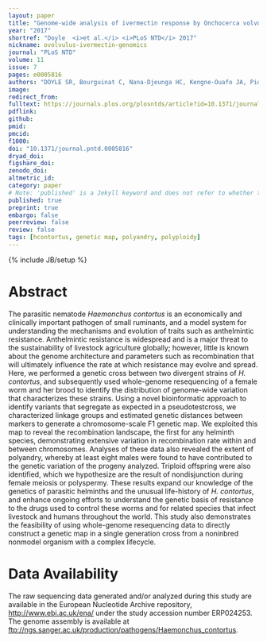 ```yaml
---
layout: paper
title: "Genome-wide analysis of ivermectin response by Onchocerca volvulus reveals genetic drift and soft selective sweeps contribute to loss of drug sensitivity"
year: "2017"
shortref: "Doyle  <i>et al.</i> <i>PLoS NTD</i> 2017"
nickname: ovolvulus-ivermectin-genomics
journal: "PLoS NTD"
volume: 11
issue: 7
pages: e0005816
authors: "DOYLE SR, Bourguinat C, Nana-Djeunga HC, Kengne-Ouafo JA, Pion SDS, Bopda J, Kamgno J, Wanji S, Che H, Kuesel AC, Walker M, Basanez M-G, Boakye DA, Osei-Atweneboana MY, Boussinesq M, Prichard RK, Grant WN"
image: 
redirect_from: 
fulltext: https://journals.plos.org/plosntds/article?id=10.1371/journal.pntd.0005816
pdflink: 
github: 
pmid: 
pmcid: 
f1000: 
doi: "10.1371/journal.pntd.0005816"
dryad_doi:
figshare_doi: 
zenodo_doi: 
altmetric_id: 
category: paper
# Note: 'published' is a Jekyll keyword and does not refer to whether the paper is published, but rather to whether this Markdown should be part of the rendered site.
published: true
preprint: true
embargo: false	
peerreview: false
review: false
tags: [hcontortus, genetic map, polyandry, polyploidy]
---
```

{% include JB/setup %}

# Abstract 

The parasitic nematode *Haemonchus contortus* is an economically and clinically important pathogen of small ruminants, and a model system for understanding the mechanisms and evolution of traits such as anthelmintic resistance. Anthelmintic resistance is widespread and is a major threat to the sustainability of livestock agriculture globally; however, little is known about the genome architecture and parameters such as recombination that will ultimately influence the rate at which resistance may evolve and spread. Here, we performed a genetic cross between two divergent strains of *H. contortus*, and subsequently used whole-genome resequencing of a female worm and her brood to identify the distribution of genome-wide variation that characterizes these strains. Using a novel bioinformatic approach to identify variants that segregate as expected in a pseudotestcross, we characterized linkage groups and estimated genetic distances between markers to generate a chromosome-scale F1 genetic map. We exploited this map to reveal the recombination landscape, the first for any helminth species, demonstrating extensive variation in recombination rate within and between chromosomes. Analyses of these data also revealed the extent of polyandry, whereby at least eight males were found to have contributed to the genetic variation of the progeny analyzed. Triploid offspring were also identified, which we hypothesize are the result of nondisjunction during female meiosis or polyspermy. These results expand our knowledge of the genetics of parasitic helminths and the unusual life-history of *H. contortus*, and enhance ongoing efforts to understand the genetic basis of resistance to the drugs used to control these worms and for related species that infect livestock and humans throughout the world. This study also demonstrates the feasibility of using whole-genome resequencing data to directly construct a genetic map in a single generation cross from a noninbred nonmodel organism with a complex lifecycle.

# Data Availability

The raw sequencing data generated and/or analyzed during this study are available in the European Nucleotide Archive repository, http://www.ebi.ac.uk/ena/ under the study accession number ERP024253. The genome assembly is available at ftp://ngs.sanger.ac.uk/production/pathogens/Haemonchus_contortus.


